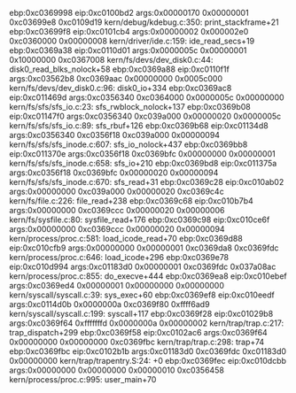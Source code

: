 ebp:0xc0369998 eip:0xc0100bd2 args:0x00000170 0x00000001 0xc03699e8 0xc0109d19 
    kern/debug/kdebug.c:350: print_stackframe+21
ebp:0xc03699f8 eip:0xc0101cb4 args:0x00000002 0x000002e0 0xc0360000 0x00000008 
    kern/driver/ide.c:159: ide_read_secs+19
ebp:0xc0369a38 eip:0xc0110d01 args:0x0000005c 0x00000001 0x10000000 0xc0367008 
    kern/fs/devs/dev_disk0.c:44: disk0_read_blks_nolock+58
ebp:0xc0369a88 eip:0xc0110f1f args:0xc03562b8 0xc0369aac 0x00000000 0x0005c000 
    kern/fs/devs/dev_disk0.c:96: disk0_io+334
ebp:0xc0369ac8 eip:0xc011469d args:0xc0356340 0xc0364000 0x0000005c 0x00000000 
    kern/fs/sfs/sfs_io.c:23: sfs_rwblock_nolock+137
ebp:0xc0369b08 eip:0xc01147f0 args:0xc0356340 0xc039a000 0x00000020 0x0000005c 
    kern/fs/sfs/sfs_io.c:89: sfs_rbuf+126
ebp:0xc0369b68 eip:0xc01134d8 args:0xc0356340 0xc0356f18 0xc039a000 0x00000094 
    kern/fs/sfs/sfs_inode.c:607: sfs_io_nolock+437
ebp:0xc0369bb8 eip:0xc011370e args:0xc0356f18 0xc0369bfc 0x00000000 0x00000001 
    kern/fs/sfs/sfs_inode.c:658: sfs_io+210
ebp:0xc0369bd8 eip:0xc011375a args:0xc0356f18 0xc0369bfc 0x00000020 0x00000094 
    kern/fs/sfs/sfs_inode.c:670: sfs_read+31
ebp:0xc0369c28 eip:0xc010ab02 args:0x00000000 0xc039a000 0x00000020 0xc0369c4c 
    kern/fs/file.c:226: file_read+238
ebp:0xc0369c68 eip:0xc010b7b4 args:0x00000000 0xc0369ccc 0x00000020 0x00000006 
    kern/fs/sysfile.c:80: sysfile_read+176
ebp:0xc0369c98 eip:0xc010ce6f args:0x00000000 0xc0369ccc 0x00000020 0x00000094 
    kern/process/proc.c:581: load_icode_read+70
ebp:0xc0369d88 eip:0xc010cfb9 args:0x00000000 0x00000001 0xc0369da8 0xc0369fdc 
    kern/process/proc.c:646: load_icode+296
ebp:0xc0369e78 eip:0xc010d994 args:0xc01183d0 0x00000001 0xc0369fdc 0x037a08ac 
    kern/process/proc.c:855: do_execve+444
ebp:0xc0369ea8 eip:0xc010ebef args:0xc0369ed4 0x00000001 0x00000000 0x00000000 
    kern/syscall/syscall.c:39: sys_exec+60
ebp:0xc0369ef8 eip:0xc010eedf args:0xc0114d0b 0x0000000a 0xc0369f80 0xffff6ad9 
    kern/syscall/syscall.c:199: syscall+117
ebp:0xc0369f28 eip:0xc01029b8 args:0xc0369f64 0xfffffffd 0x0000000a 0x00000002 
    kern/trap/trap.c:217: trap_dispatch+299
ebp:0xc0369f58 eip:0xc0102ac6 args:0xc0369f64 0x00000000 0x00000000 0xc0369fbc 
    kern/trap/trap.c:298: trap+74
ebp:0xc0369fbc eip:0xc0102b1b args:0xc01183d0 0xc0369fdc 0xc01183d0 0x00000000 
    kern/trap/trapentry.S:24: <unknown>+0
ebp:0xc0369fec eip:0xc010dcbb args:0x00000000 0x00000000 0x00000010 0xc0356458 
    kern/process/proc.c:995: user_main+70
